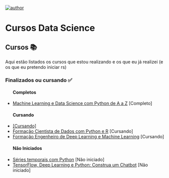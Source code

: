 
[![author](https://img.shields.io/badge/author-LucasAraújo-black.svg)](https://www.linkedin.com/in/lucasaraujo0255/)

# Cursos Data Science

<h2>Cursos 📚</h2>
<p>Aqui estão listados os cursos que estou realizando e os que eu já realizei (e os que eu pretendo iniciar rs)</p>
<h3>Finalizados ou cursando ✅</h3>
<ul>
  <h4>Completos</h4>
  <li><a href="https://github.com/Gttz/Cursos-DataScience/tree/main/Machine%20Learning%20e%20Data%20Science%20com%20Python%20de%20A%20a%20Z">Machine Learning e Data Science com Python de A a Z</a> [Completo]</li>
  <h4>Cursando</h4>
  <li><a href="https://github.com/Gttz/Cursos-DataScience/tree/main/Deep%20Learning%20com%20Python%20de%20A%20a%20Z"</a> [Cursando]</li>
  <li><a href="https://www.udemy.com/course/cientista-de-dados/">Formação Cientista de Dados com Python e R</a> [Cursando]</li>
  <li><a href="https://www.udemy.com/course/engenheiro-de-deep-learning/">Formação Engenheiro de Deep Learning e Machine Learning</a> [Cursando]</li>
  <h4>Não Iniciados</h4>
  <li><a href="https://www.udemy.com/course/series-temporais-com-python/">Séries temporais com Python</a> [Não iniciado]</li>
  <li><a href="https://www.udemy.com/course/chatbot-tensorflow-deep-learning-python/">TensorFlow, Deep Learning e Python: Construa um Chatbot</a> [Não iniciado]</li>
</ul>
